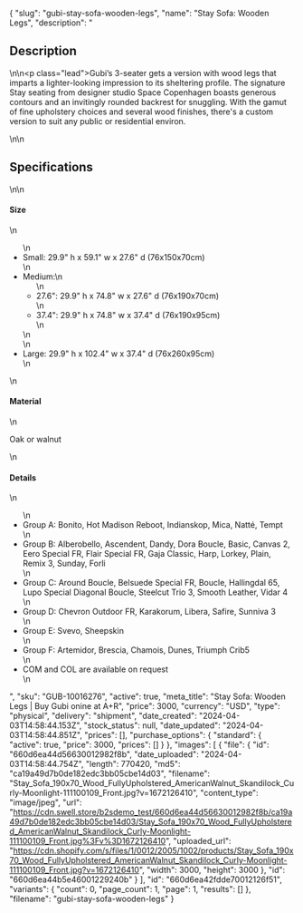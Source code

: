 {
  "slug": "gubi-stay-sofa-wooden-legs",
  "name": "Stay Sofa: Wooden Legs",
  "description": "<h2>Description</h2>\n<!-- split -->\n<p class=\"lead\">Gubi’s 3-seater gets a version with wood legs that imparts a lighter-looking impression to its sheltering profile. The signature Stay seating from designer studio Space Copenhagen boasts generous contours and an invitingly rounded backrest for snuggling. With the gamut of fine upholstery choices and several wood finishes, there's a custom version to suit any public or residential environ.</p>\n<!-- split -->\n<h2>Specifications</h2>\n<!-- split -->\n<h4>Size</h4>\n<ul>\n<li>Small: 29.9\" h x 59.1\" w x 27.6\" d (76x150x70cm)</li>\n<li>Medium:\n<ul>\n<li>27.6\": 29.9\" h x 74.8\" w x 27.6\" d (76x190x70cm)</li>\n<li>37.4\": 29.9\" h x 74.8\" w x 37.4\" d (76x190x95cm)</li>\n</ul>\n</li>\n<li>Large: 29.9\" h x 102.4\" w x 37.4\" d (76x260x95cm)</li>\n</ul>\n<h4>Material</h4>\n<p>Oak or walnut</p>\n<h4>Details</h4>\n<ul>\n<li>Group A: Bonito, Hot Madison Reboot, Indianskop, Mica, Natté, Tempt</li>\n<li>Group B: Alberobello, Ascendent, Dandy, Dora Boucle, Basic, Canvas 2, Eero Special FR, Flair Special FR, Gaja Classic, Harp, Lorkey, Plain, Remix 3, Sunday, Forli</li>\n<li>Group C: Around Boucle, Belsuede Special FR, Boucle, Hallingdal 65, Lupo Special Diagonal Boucle, Steelcut Trio 3, Smooth Leather, Vidar 4</li>\n<li>Group D: Chevron Outdoor FR, Karakorum, Libera, Safire, Sunniva 3</li>\n<li>Group E: Svevo, Sheepskin</li>\n<li>Group F: Artemidor, Brescia, Chamois, Dunes, Triumph Crib5</li>\n<li>COM and COL are available on request</li>\n</ul>",
  "sku": "GUB-10016276",
  "active": true,
  "meta_title": "Stay Sofa: Wooden Legs | Buy Gubi onine at A+R",
  "price": 3000,
  "currency": "USD",
  "type": "physical",
  "delivery": "shipment",
  "date_created": "2024-04-03T14:58:44.153Z",
  "stock_status": null,
  "date_updated": "2024-04-03T14:58:44.851Z",
  "prices": [],
  "purchase_options": {
    "standard": {
      "active": true,
      "price": 3000,
      "prices": []
    }
  },
  "images": [
    {
      "file": {
        "id": "660d6ea44d56630012982f8b",
        "date_uploaded": "2024-04-03T14:58:44.754Z",
        "length": 770420,
        "md5": "ca19a49d7b0de182edc3bb05cbe14d03",
        "filename": "Stay_Sofa_190x70_Wood_FullyUpholstered_AmericanWalnut_Skandilock_Curly-Moonlight-111100109_Front.jpg?v=1672126410",
        "content_type": "image/jpeg",
        "url": "https://cdn.swell.store/b2sdemo_test/660d6ea44d56630012982f8b/ca19a49d7b0de182edc3bb05cbe14d03/Stay_Sofa_190x70_Wood_FullyUpholstered_AmericanWalnut_Skandilock_Curly-Moonlight-111100109_Front.jpg%3Fv%3D1672126410",
        "uploaded_url": "https://cdn.shopify.com/s/files/1/0012/2005/1002/products/Stay_Sofa_190x70_Wood_FullyUpholstered_AmericanWalnut_Skandilock_Curly-Moonlight-111100109_Front.jpg?v=1672126410",
        "width": 3000,
        "height": 3000
      },
      "id": "660d6ea44b5e46001229240b"
    }
  ],
  "id": "660d6ea42fdde70012126f51",
  "variants": {
    "count": 0,
    "page_count": 1,
    "page": 1,
    "results": []
  },
  "filename": "gubi-stay-sofa-wooden-legs"
}